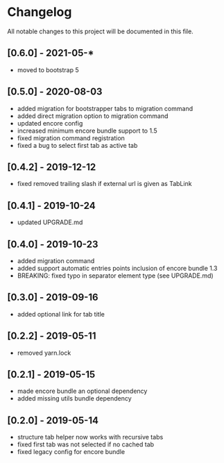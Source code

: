 # Changelog

All notable changes to this project will be documented in this file.

## [0.6.0] - 2021-05-*

- moved to bootstrap 5

## [0.5.0] - 2020-08-03

- added migration for bootstrapper tabs to migration command
- added direct migration option to migration command
- updated encore config
- increased minimum encore bundle support to 1.5
- fixed migration command registration
- fixed a bug to select first tab as active tab

## [0.4.2] - 2019-12-12

- fixed removed trailing slash if external url is given as TabLink

## [0.4.1] - 2019-10-24

- updated UPGRADE.md

## [0.4.0] - 2019-10-23

- added migration command
- added support automatic entries points inclusion of encore bundle 1.3
- BREAKING: fixed typo in separator element type (see UPGRADE.md)

## [0.3.0] - 2019-09-16

- added optional link for tab title

## [0.2.2] - 2019-05-11

- removed yarn.lock

## [0.2.1] - 2019-05-15

- made encore bundle an optional dependency
- added missing utils bundle dependency

## [0.2.0] - 2019-05-14

- structure tab helper now works with recursive tabs
- fixed first tab was not selected if no cached tab
- fixed legacy config for encore bundle

